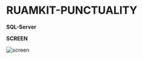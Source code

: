 # RUAMKIT-PUNCTUALITY
**SQL-Server**

**SCREEN**

![screen](https://github.com/ENOMBAN/RUAMKIT-PUNCTUALITY/blob/main/screen/screen.png)
